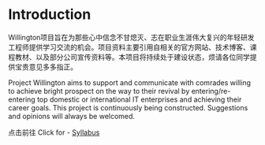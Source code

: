 # Introduction

Willington项目旨在为那些心中信念不甘熄灭、志在职业生涯伟大复兴的年轻研发工程师提供学习交流的机会。项目资料主要引用自相关的官方网站、技术博客、课程教材、以及部分公司宣传资料等。本项目将持续处于建设状态，烦请各位同学提供宝贵意见多多指正。

Project Willington aims to support and communicate with comrades willing to achieve bright prospect on the way to their revival by entering/re-entering top domestic or international IT enterprises and achieving their career goals. This project is continuously being constructed. Suggestions and opinions will always be welcomed.

点击前往 Click for - [Syllabus](syllabus.md)
